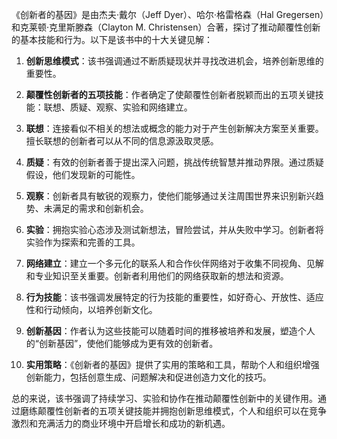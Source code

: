 《创新者的基因》是由杰夫·戴尔（Jeff Dyer）、哈尔·格雷格森（Hal Gregersen）和克莱顿·克里斯滕森（Clayton M. Christensen）合著，探讨了推动颠覆性创新的基本技能和行为。以下是该书中的十大关键见解：

1. **创新思维模式**：该书强调通过不断质疑现状并寻找改进机会，培养创新思维的重要性。

2. **颠覆性创新者的五项技能**：作者确定了使颠覆性创新者脱颖而出的五项关键技能：联想、质疑、观察、实验和网络建立。

3. **联想**：连接看似不相关的想法或概念的能力对于产生创新解决方案至关重要。擅长联想的创新者可以从不同的信息源汲取灵感。

4. **质疑**：有效的创新者善于提出深入问题，挑战传统智慧并推动界限。通过质疑假设，他们发现新的可能性。

5. **观察**：创新者具有敏锐的观察力，使他们能够通过关注周围世界来识别新兴趋势、未满足的需求和创新机会。

6. **实验**：拥抱实验心态涉及测试新想法，冒险尝试，并从失败中学习。创新者将实验作为探索和完善的工具。

7. **网络建立**：建立一个多元化的联系人和合作伙伴网络对于收集不同视角、见解和专业知识至关重要。创新者利用他们的网络获取新的想法和资源。

8. **行为技能**：该书强调发展特定的行为技能的重要性，如好奇心、开放性、适应性和行动倾向，以培养创新文化。

9. **创新基因**：作者认为这些技能可以随着时间的推移被培养和发展，塑造个人的“创新基因”，使他们能够成为更有效的创新者。

10. **实用策略**：《创新者的基因》提供了实用的策略和工具，帮助个人和组织增强创新能力，包括创意生成、问题解决和促进创造力文化的技巧。

总的来说，该书强调了持续学习、实验和协作在推动颠覆性创新中的关键作用。通过磨练颠覆性创新者的五项关键技能并拥抱创新思维模式，个人和组织可以在竞争激烈和充满活力的商业环境中开启增长和成功的新机遇。
